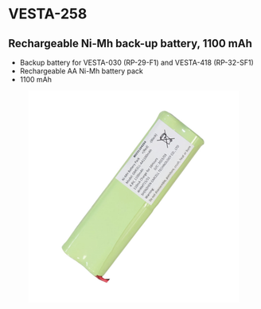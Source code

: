 # VESTA-258

## Rechargeable Ni-Mh back-up battery, 1100 mAh

* Backup battery for VESTA-030 (RP-29-F1) and VESTA-418 (RP-32-SF1)
* Rechargeable AA Ni-Mh battery pack
* 1100 mAh

<figure><img src=".gitbook/assets/image (2) (1) (1) (1) (1) (1) (1) (1) (1) (1) (1) (1) (1).png" alt=""><figcaption></figcaption></figure>
